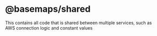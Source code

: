 # @basemaps/shared

This contains all code that is shared between multiple services, such as AWS connection logic and constant values
